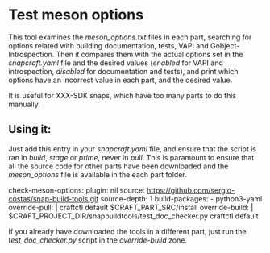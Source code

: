 # Test meson options

This tool examines the *meson_options.txt* files in each part, searching for
options related with building documentation, tests, VAPI and Gobject-Introspection.
Then it compares them with the actual options set in the *snapcraft.yaml* file
and the desired values (*enabled* for VAPI and introspection, *disabled* for
documentation and tests), and print which options have an incorrect value in
each part, and the desired value.

It is useful for XXX-SDK snaps, which have too many parts to do this manually.

## Using it:

Just add this entry in your *snapcraft.yaml* file, and ensure that the script is
ran in *build*, *stage* or *prime*, never in *pull*. This is paramount to ensure
that all the source code for other parts have been downloaded and the *meson_options*
file is available in the each part folder.

  check-meson-options:
    plugin: nil
    source: https://github.com/sergio-costas/snap-build-tools.git
    source-depth: 1
    build-packages:
      - python3-yaml
    override-pull: |
      craftctl default
      $CRAFT_PART_SRC/install
    override-build: |
      $CRAFT_PROJECT_DIR/snapbuildtools/test_doc_checker.py
      craftctl default

If you already have downloaded the tools in a different part, just run the
*test_doc_checker.py* script in the *override-build* zone.
